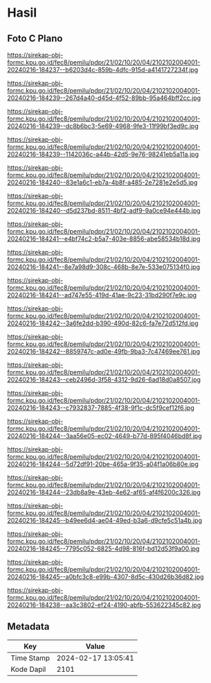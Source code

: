 # Hasil

## Foto C Plano

https://sirekap-obj-formc.kpu.go.id/fec8/pemilu/pdpr/21/02/10/20/04/2102102004001-20240216-184237--b6203d4c-859b-4dfc-915d-a4141727234f.jpg

https://sirekap-obj-formc.kpu.go.id/fec8/pemilu/pdpr/21/02/10/20/04/2102102004001-20240216-184239--267d4a40-d45d-4f52-89bb-95a464bff2cc.jpg

https://sirekap-obj-formc.kpu.go.id/fec8/pemilu/pdpr/21/02/10/20/04/2102102004001-20240216-184239--dc8b6bc3-5e69-4968-9fe3-11f99bf3ed9c.jpg

https://sirekap-obj-formc.kpu.go.id/fec8/pemilu/pdpr/21/02/10/20/04/2102102004001-20240216-184239--1142036c-a44b-42d5-9e76-98241eb5a11a.jpg

https://sirekap-obj-formc.kpu.go.id/fec8/pemilu/pdpr/21/02/10/20/04/2102102004001-20240216-184240--83e1a6c1-eb7a-4b8f-a485-2e7281e2e5d5.jpg

https://sirekap-obj-formc.kpu.go.id/fec8/pemilu/pdpr/21/02/10/20/04/2102102004001-20240216-184240--d5d237bd-8511-4bf2-adf9-9a0ce94e444b.jpg

https://sirekap-obj-formc.kpu.go.id/fec8/pemilu/pdpr/21/02/10/20/04/2102102004001-20240216-184241--e4bf74c2-b5a7-403e-8856-abe58534b18d.jpg

https://sirekap-obj-formc.kpu.go.id/fec8/pemilu/pdpr/21/02/10/20/04/2102102004001-20240216-184241--8e7a98d9-308c-468b-8e7e-533e075134f0.jpg

https://sirekap-obj-formc.kpu.go.id/fec8/pemilu/pdpr/21/02/10/20/04/2102102004001-20240216-184241--ad747e55-419d-41ae-9c23-31bd290f7e9c.jpg

https://sirekap-obj-formc.kpu.go.id/fec8/pemilu/pdpr/21/02/10/20/04/2102102004001-20240216-184242--3a6fe2dd-b390-490d-82c6-fa7e72d512fd.jpg

https://sirekap-obj-formc.kpu.go.id/fec8/pemilu/pdpr/21/02/10/20/04/2102102004001-20240216-184242--8859747c-ad0e-49fb-9ba3-7c47469ee761.jpg

https://sirekap-obj-formc.kpu.go.id/fec8/pemilu/pdpr/21/02/10/20/04/2102102004001-20240216-184243--ceb2496d-3f58-4312-9d26-6ad18d0a8507.jpg

https://sirekap-obj-formc.kpu.go.id/fec8/pemilu/pdpr/21/02/10/20/04/2102102004001-20240216-184243--c7932837-7885-4f38-9f1c-dc5f9cef12f6.jpg

https://sirekap-obj-formc.kpu.go.id/fec8/pemilu/pdpr/21/02/10/20/04/2102102004001-20240216-184244--3aa56e05-ec02-4649-b77d-895f4046bd8f.jpg

https://sirekap-obj-formc.kpu.go.id/fec8/pemilu/pdpr/21/02/10/20/04/2102102004001-20240216-184244--5d72df91-20be-465a-9f35-a04f1a06b80e.jpg

https://sirekap-obj-formc.kpu.go.id/fec8/pemilu/pdpr/21/02/10/20/04/2102102004001-20240216-184244--23db8a9e-43eb-4e62-af65-af4f6200c326.jpg

https://sirekap-obj-formc.kpu.go.id/fec8/pemilu/pdpr/21/02/10/20/04/2102102004001-20240216-184245--b49ee6d4-ae04-49ed-b3a6-d9cfe5c51a4b.jpg

https://sirekap-obj-formc.kpu.go.id/fec8/pemilu/pdpr/21/02/10/20/04/2102102004001-20240216-184245--7795c052-6825-4d98-816f-bd12d53f9a00.jpg

https://sirekap-obj-formc.kpu.go.id/fec8/pemilu/pdpr/21/02/10/20/04/2102102004001-20240216-184245--a0bfc3c8-e99b-4307-8d5c-430d26b36d82.jpg

https://sirekap-obj-formc.kpu.go.id/fec8/pemilu/pdpr/21/02/10/20/04/2102102004001-20240216-184238--aa3c3802-ef24-4190-abfb-553622345c82.jpg


## Metadata

| Key        | Value               |
| ---------- | ------------------- |
| Time Stamp | 2024-02-17 13:05:41 |
| Kode Dapil | 2101                |



